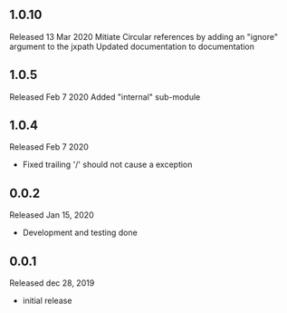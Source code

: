 
## 1.0.10

Released 13 Mar 2020
Mitiate Circular references by adding an "ignore" argument to the jxpath
Updated documentation to documentation

## 1.0.5

Released Feb 7 2020
Added "internal" sub-module

## 1.0.4

Released Feb 7 2020
- Fixed trailing '/' should not cause a exception

## 0.0.2

Released Jan 15, 2020
 - Development and testing done

## 0.0.1

Released dec 28, 2019
 - initial release